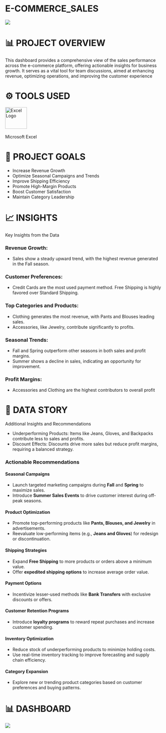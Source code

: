 # E-COMMERCE_SALES
![](Starbucks.jpg)



# 📊 PROJECT OVERVIEW

This dashboard provides a comprehensive view of the sales performance across the e-commerce platform, offering actionable insights for business growth. It serves as a vital tool for team discussions, aimed at enhancing revenue, optimizing operations, and improving the customer experience

# ⚙ TOOLS USED
[<img src="Excel.jpg" alt="Excel Logo" width="70" height="70">](Excel.jpg) &nbsp;

 Microsoft Excel

# 🚀 PROJECT GOALS
- Increase Revenue Growth
- Optimize Seasonal Campaigns and Trends
- Improve Shipping Efficiency
- Promote High-Margin Products
- Boost Customer Satisfaction
- Maintain Category Leadership


# 📈 INSIGHTS
Key Insights from the Data
### Revenue Growth:

- Sales show a steady upward trend, with the highest revenue generated in the Fall season.
   
### Customer Preferences:

- Credit Cards are the most used payment method. Free Shipping is highly favored over Standard Shipping.
   
### Top Categories and Products:
  
- Clothing generates the most revenue, with Pants and Blouses leading sales.
- Accessories, like Jewelry, contribute significantly to profits.
   
### Seasonal Trends:
  
- Fall and Spring outperform other seasons in both sales and profit margins.
- Summer shows a decline in sales, indicating an opportunity for improvement.
   
### Profit Margins:
  
- Accessories and Clothing are the highest contributors to overall profit

# 🧠 DATA STORY

Additional Insights and Recommendations

- Underperforming Products:
  Items like Jeans, Gloves, and Backpacks contribute less to sales and profits.
- Discount Effects:
  Discounts drive more sales but reduce profit margins, requiring a balanced strategy.
  
### Actionable Recommendations

#### Seasonal Campaigns  
- Launch targeted marketing campaigns during **Fall** and **Spring** to maximize sales.  
- Introduce **Summer Sales Events** to drive customer interest during off-peak seasons.  

#### Product Optimization  
- Promote top-performing products like **Pants, Blouses, and Jewelry** in advertisements.  
- Reevaluate low-performing items (e.g., **Jeans and Gloves**) for redesign or discontinuation.  

#### Shipping Strategies  
- Expand **Free Shipping** to more products or orders above a minimum value.  
- Offer **expedited shipping options** to increase average order value.  

#### Payment Options
- Incentivize lesser-used methods like **Bank Transfers** with exclusive discounts or offers.  

#### Customer Retention Programs
- Introduce **loyalty programs** to reward repeat purchases and increase customer spending.  

#### Inventory Optimization  
- Reduce stock of underperforming products to minimize holding costs.  
- Use real-time inventory tracking to improve forecasting and supply chain efficiency.  

#### Category Expansion
- Explore new or trending product categories based on customer preferences and buying patterns.

# 📊 DASHBOARD
![](CoffeesalesDashboard.png)
